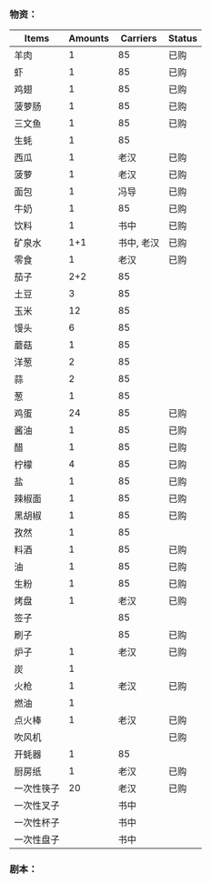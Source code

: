 ### 物资：

|Items|Amounts|Carriers|Status|
|---|---|---|---|
|羊肉|1|85|已购|
|虾|1|85|已购|
|鸡翅|1|85|已购|
|菠萝肠|1|85|已购|
|三文鱼|1|85|已购|
|生蚝|1|85||
|西瓜|1|老汉|已购|
|菠萝|1|老汉|已购|
|面包|1|冯导|已购|
|牛奶|1|85|已购|
|饮料|1|书中|已购|
|矿泉水|1+1|书中, 老汉|已购|
|零食|1|老汉|已购|
|茄子|2+2|85||
|土豆|3|85||
|玉米|12|85||
|馒头|6|85||
|蘑菇|1|85||
|洋葱|2|85||
|蒜|2|85||
|葱|1|85||
|鸡蛋|24|85|已购|
|酱油|1|85|已购|
|醋|1|85|已购|
|柠檬|4|85|已购|
|盐|1|85|已购|
|辣椒面|1|85|已购|
|黑胡椒|1|85|已购|
|孜然|1|85||
|料酒|1|85|已购|
|油|1|85|已购|
|生粉|1|85|已购|
|烤盘|1|老汉|已购|
|签子||85||
|刷子||85|已购|
|炉子|1|老汉|已购|
|炭|1|||
|火枪|1|老汉|已购|
|燃油|1|||
|点火棒|1|老汉|已购|
|吹风机|||已购|
|开蚝器|1|85||
|厨房纸|1|老汉|已购|
|一次性筷子|20|老汉|已购|
|一次性叉子||书中||
|一次性杯子||书中||
|一次性盘子||书中||

### 剧本：
